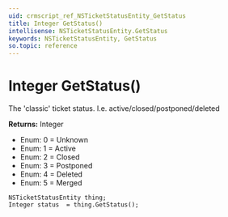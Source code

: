 ```yaml
---
uid: crmscript_ref_NSTicketStatusEntity_GetStatus
title: Integer GetStatus()
intellisense: NSTicketStatusEntity.GetStatus
keywords: NSTicketStatusEntity, GetStatus
so.topic: reference
---
```


# Integer GetStatus()

The &apos;classic&apos; ticket status. I.e. active/closed/postponed/deleted

**Returns:** Integer

* Enum: 0 = Unknown 
* Enum: 1 = Active 
* Enum: 2 = Closed 
* Enum: 3 = Postponed 
* Enum: 4 = Deleted 
* Enum: 5 = Merged 

```crmscript
NSTicketStatusEntity thing;
Integer status  = thing.GetStatus();
```

